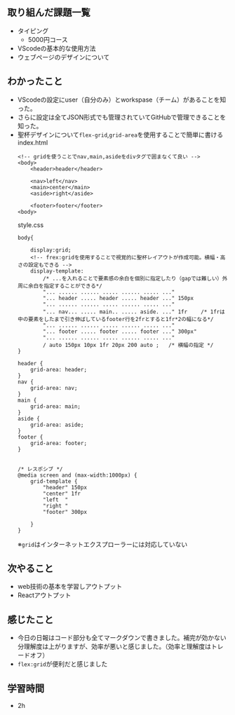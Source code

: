 ## 取り組んだ課題一覧
- タイピング
    - 5000円コース
- VScodeの基本的な使用方法
- ウェブページのデザインについて
## わかったこと
- VScodeの設定にuser（自分のみ）とworkspase（チーム）があることを知った。
- さらに設定は全てJSON形式でも管理されていてGitHubで管理できることを知った。
- 聖杯デザインについて```flex-grid```,```grid-area```を使用することで簡単に書ける  
    index.html
    ```
    <!-- gridを使うことでnav,main,asideをdivタグで囲まなくて良い -->
    <body>
        <header>header</header>
        
        <nav>left</nav>
        <main>center</main>
        <aside>right</aside>
        
        <footer>footer</footer>
    <body>
    ```
    style.css
    ```
    body{

        display:grid;
        <!-- frex:gridを使用することで視覚的に聖杯レイアウトが作成可能。横幅・高さの設定もできる -->
        display-template:
            /* ...を入れることで要素感の余白を個別に指定したり（gapでは難しい）外周に余白を指定することができる*/
            "... ...... ...... ..... ...... ..... ..."
            "... header ..... header ..... header ..." 150px
            "... ...... ...... ..... ...... ..... ..."
            "... nav... ..... main.. ..... aside. ..." 1fr 　　/* 1frは中の要素をしたまで引き伸ばしているfooter行を2frとすると1fr*2の幅になる*/
            "... ...... ...... ..... ...... ..... ..."
            "... footer ..... footer ..... footer ..." 300px"
            "... ...... ...... ..... ...... ..... ..."
            / auto 150px 10px 1fr 20px 200 auto ;   /* 横幅の指定 */
    }
    
    header {
        grid-area: header;
    }
    nav {
        grid-area: nav;
    }
    main {
        grid-area: main;
    }
    aside {
        grid-area: aside;
    }
    footer {
        grid-area: footer;
    }        


    /* レスポシブ */
    @media screen and (max-width:1000px) {
        grid-template {
            "header" 150px
            "center" 1fr
            "left  "
            "right "
            "footer" 300px
           
        }
    }     
    ```
    ※```grid```はインターネットエクスプローラーには対応していない
## 次やること
- web技術の基本を学習しアウトプット
- Reactアウトプット
## 感じたこと
- 今日の日報はコード部分も全てマークダウンで書きました。補完が効かない分理解度は上がりますが、効率が悪いと感じました。（効率と理解度はトレードオフ）
- ```flex:grid```が便利だと感じました
## 学習時間
- 2h